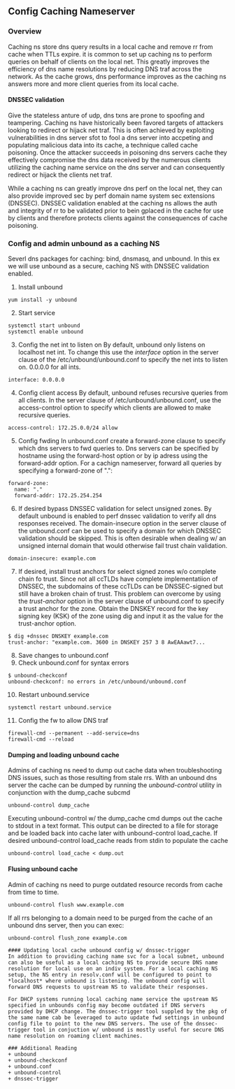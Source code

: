 ## Config Caching Nameserver

### Overview
Caching ns store dns query results in a local cache and remove rr from cache when TTLs expire. it is common to set up caching ns to perform queries on behalf of clients on the local net. This greatly improves the efficiency of dns name resolutions by reducing DNS traf across the network. As the cache grows, dns performance improves as the caching ns answers more and more client queries from its local cache.

#### DNSSEC validation
Give the stateless anture of udp, dns txns are prone to spoofing and teampering. Caching ns have historically been favored targets of attackers looking to redirect or hijack net traf. This is often achieved by exploiting vulnerabilities in dns server sfot to fool a dns server into accpeting and populating malicious data into its cache, a technique called cache poisoning. Once the attacker succeeds in poisoning dns servers cache they effectively compromise the dns data received by the numerous clients utilizing the caching name service on the dns server and can consequently redirect or hijack the clients net traf. 

While a caching ns can greatly improve dns perf on the local net, they can also provide improved sec by perf domain name system sec extensions (DNSSEC). DNSSEC validation enabled at the caching ns allows the auth and integrity of rr to be validated prior to bein gplaced in the cache for use by clients and therefore protects clients against the consequences of cache poisoning.


### Config and admin unbound as a caching NS
Severl dns packages for caching: bind, dnsmasq, and unbound. In this ex we will use unbound as a secure, caching NS with DNSSEC validation enabled.

1. Install unbound
```
yum install -y unbound
```
2. Start service
```
systemctl start unbound
systemctl enable unbound
```
3. Config the net int to listen on
By default, unbound only listens on localhost net int. To change this use the *interface* option in the server clause of the /etc/unbound/unbound.conf to specify the net ints to listen on. 0.0.0.0 for all ints.
```
interface: 0.0.0.0
```
4. Config client access
By default, unbound refuses recursive queries from all clients. In the server clause of /etc/unbound/unbound.conf, use the access-control option to specify which clients are allowed to make recursive queries.
```
access-control: 172.25.0.0/24 allow
```
5. Config fwding
In unbound.conf create a forward-zone clause to specify which dns servers to fwd queries to. Dns servers can be specified by hostname using the forward-host option or by ip adress using the forward-addr option. For a cachign nameserver, forward all queries by specifying a forward-zone of ".":
```
forward-zone:
  name: "."
  forward-addr: 172.25.254.254
```
6. If desired bypass DNSSEC validation for select unsigned zones.
By default unbound is enabled to perf dnssec validation to verify all dns responses received. The domain-insecure option in the server clause of the unbound.conf can be used to specify a domain for which DNSSEC validation should be skipped. This is often desirable when dealing w/ an unsigned internal domain that would otherwise fail trust chain validation.
```
domain-insecure: example.com
```
7. If desired, install trust anchors for select signed zones w/o complete chain fo trust.
Since not all ccTLDs have complete implementatiion of DNSSEC, the subdomains of these ccTLDs can be DNSSEC-signed but still have a broken chain of trust. This problem can overcome by using the *trust-anchor* option in the server clause of unbound.conf to specify a trust anchor for the zone. Obtain the DNSKEY record for the key signing key (KSK) of the zone using dig and input it as the value for the trust-anchor option.
```
$ dig +dnssec DNSKEY example.com
trust-anchor: "example.com. 3600 in DNSKEY 257 3 8 AwEAAawt7...
```
8. Save changes to unbound.conf
9. Check unbound.conf for syntax errors
```
$ unbound-checkconf
unbound-checkconf: no errors in /etc/unbound/unbound.conf
```
10. Restart unbound.service
```
systemctl restart unbound.service
```
11. Config the fw to allow DNS traf
```
firewall-cmd --permanent --add-service=dns
firewall-cmd --reload
```

#### Dumping and loading unbound cache
Admins of caching ns need to dump out cache data when troubleshooting DNS issues, such as those resulting from stale rrs. With an unbound dns server the cache can be dumped by running the *unbound-control* utility in conjunction with the dump_cache subcmd
```
unbound-control dump_cache
```
Executing unbound-control w/ the dump_cache cmd dumps out the cache to stdout in a text format. This output can be directed to a file for storage and be loaded back into cache later with unbound-control load_cache. If desired unbound-control load_cache reads from stdin to populate the cache
```
unbound-control load_cache < dump.out
```

#### Flusing unbound cache
Admin of caching ns need to purge outdated resource records from cache from time to time. 
```
unbound-control flush www.example.com
```
If all rrs belonging to a domain need to be purged from the cache of an unbound dns server, then you can exec:
```
unbound-control flush_zone example.com

#### Updating local cache unbound config w/ dnssec-trigger
In addition to providing caching name svc for a local subnet, unbound can also be useful as a local caching NS to provide secure DNS name resolution for local use on an indiv system. For a local caching NS setup, the NS entry in resolv.conf will be configured to point to *localhost* where unbound is listening. The unbound config will forward DNS requests to upstream NS to validate their responses.

For DHCP systems running local caching name service the upstream NS specified in unbounds config may become outdated if DNS servers provided by DHCP change. The dnssec-trigger tool suppled by the pkg of the same name cab be leveraged to auto update fwd settings in unbound config file to point to the new DNS servers. The use of the dnssec-trigger tool in conjuction w/ unbound is mostly useful for secure DNS name resolution on roaming client machines.

### Additional Reading
+ unbound
+ unbound-checkconf
+ unbound.conf
+ unbound-control
+ dnssec-trigger
